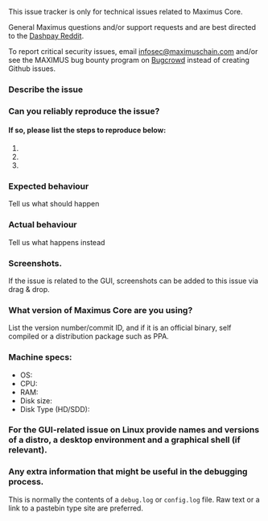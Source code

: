 <!--- Remove sections that do not apply -->

This issue tracker is only for technical issues related to Maximus Core.

General Maximus questions and/or support requests and are best directed to the [Dashpay Reddit](https://www.reddit.com/r/dashpay/).

To report critical security issues, email infosec@maximuschain.com and/or see the MAXIMUS bug bounty program on [Bugcrowd](https://bugcrowd.com/maximusdigitalcash) instead of creating Github issues.

### Describe the issue

### Can you reliably reproduce the issue?
#### If so, please list the steps to reproduce below:
1.
2.
3.

### Expected behaviour
Tell us what should happen

### Actual behaviour
Tell us what happens instead

### Screenshots.
If the issue is related to the GUI, screenshots can be added to this issue via drag & drop.

### What version of Maximus Core are you using?
List the version number/commit ID, and if it is an official binary, self compiled or a distribution package such as PPA.

### Machine specs:
- OS:
- CPU:
- RAM:
- Disk size:
- Disk Type (HD/SDD):

### For the GUI-related issue on Linux provide names and versions of a distro, a desktop environment and a graphical shell (if relevant).

### Any extra information that might be useful in the debugging process.
This is normally the contents of a `debug.log` or `config.log` file. Raw text or a link to a pastebin type site are preferred.

